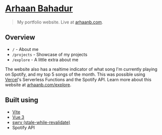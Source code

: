 # [Arhaan Bahadur](https://arhaanb.com)

> My portfolio website. Live at [arhaanb.com](https://arhaanb.com).

## Overview

- `/` - About me
- `/projects` - Showcase of my projects
- `/explore` - A little extra about me

<!-- The website is Statically Generated and uses Client-Side Routing to give the website a smooth experience. -->

The website also has a realtime indicator of what song I'm currently playing on Spotify, and my top 5 songs of the month. This was possible using [Vercel](https://vercel.com)'s Serverless Functions and the Spotify API. Learn more about this website at [arhaanb.com/explore](https://arhaanb.com/explore).

## Built using

- [Vite](https://vitejs.org)
- [Vue 3](https://vuejs.org)
- [swrv (stale-while-revalidate)](https://github.com/Kong/swrv)
- Spotify API
